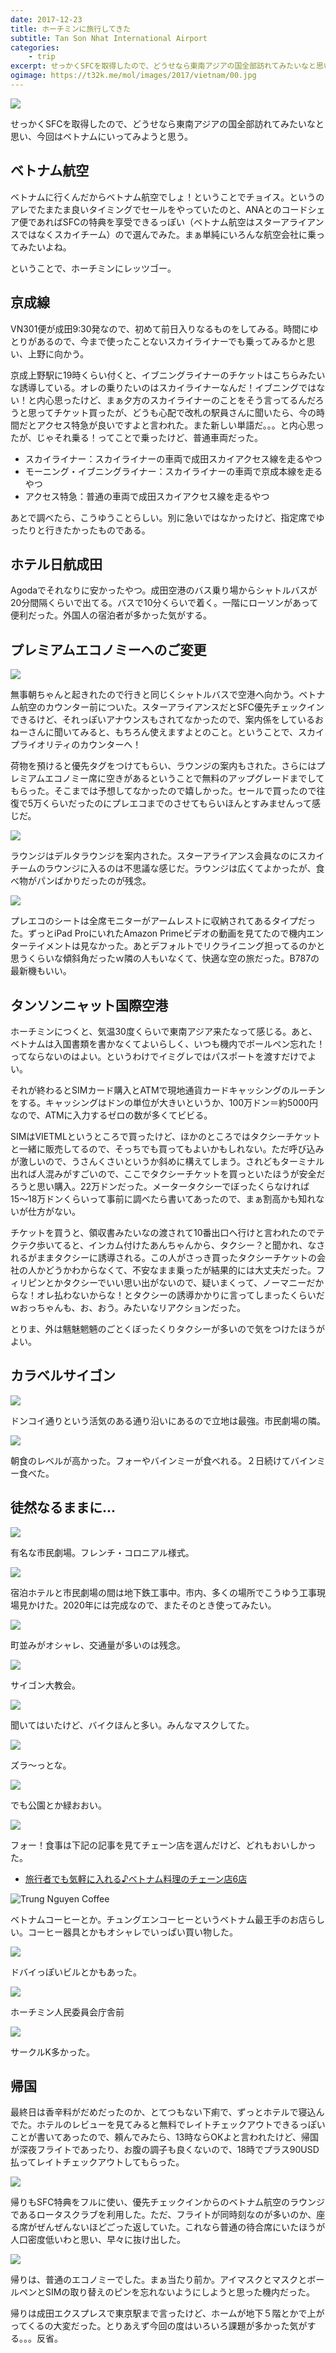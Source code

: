 ```yaml
---
date: 2017-12-23
title: ホーチミンに旅行してきた
subtitle: Tan Son Nhat International Airport
categories: 
    - trip
excerpt: せっかくSFCを取得したので、どうせなら東南アジアの国全部訪れてみたいなと思い、今回はベトナムにいってみようと思う。
ogimage: https://t32k.me/mol/images/2017/vietnam/00.jpg
---
```


![](/mol/images/2017/vietnam/00.jpg)

せっかくSFCを取得したので、どうせなら東南アジアの国全部訪れてみたいなと思い、今回はベトナムにいってみようと思う。

## ベトナム航空

ベトナムに行くんだからベトナム航空でしょ！ということでチョイス。というのアレでたまたま良いタイミングでセールをやっていたのと、ANAとのコードシェア便であればSFCの特典を享受できるっぽい（ベトナム航空はスターアライアンスではなくスカイチーム）ので選んでみた。まぁ単純にいろんな航空会社に乗ってみたいよね。

ということで、ホーチミンにレッツゴー。


## 京成線

VN301便が成田9:30発なので、初めて前日入りなるものをしてみる。時間にゆとりがあるので、今まで使ったことないスカイライナーでも乗ってみるかと思い、上野に向かう。

京成上野駅に19時くらい付くと、イブニングライナーのチケットはこちらみたいな誘導している。オレの乗りたいのはスカイライナーなんだ！イブニングではない！と内心思ったけど、まぁ夕方のスカイライナーのことをそう言ってるんだろうと思ってチケット買ったが、どうも心配で改札の駅員さんに聞いたら、今の時間だとアクセス特急が良いですよと言われた。また新しい単語だ。。。と内心思ったが、じゃそれ乗る！ってことで乗ったけど、普通車両だった。

- スカイライナー：スカイライナーの車両で成田スカイアクセス線を走るやつ
- モーニング・イブニングライナー：スカイライナーの車両で京成本線を走るやつ
- アクセス特急：普通の車両で成田スカイアクセス線を走るやつ

あとで調べたら、こうゆうことらしい。別に急いではなかったけど、指定席でゆったりと行きたかったものである。

## ホテル日航成田

Agodaでそれなりに安かったやつ。成田空港のバス乗り場からシャトルバスが20分間隔くらいで出てる。バスで10分くらいで着く。一階にローソンがあって便利だった。外国人の宿泊者が多かった気がする。

## プレミアムエコノミーへのご変更

![](/mol/images/2017/vietnam/01.jpg)

無事朝ちゃんと起きれたので行きと同じくシャトルバスで空港へ向かう。ベトナム航空のカウンター前についた。スターアライアンスだとSFC優先チェックインできるけど、それっぽいアナウンスもされてなかったので、案内係をしているおねーさんに聞いてみると、もちろん使えますよとのこと。ということで、スカイプライオリティのカウンターへ！

荷物を預けると優先タグをつけてもらい、ラウンジの案内もされた。さらにはプレミアムエコノミー席に空きがあるということで無料のアップグレードまでしてもらった。そこまでは予想してなかったので嬉しかった。セールで買ったので往復で5万くらいだったのにプレエコまでのさせてもらいほんとすみませんって感じだ。

![](/mol/images/2017/vietnam/02.jpg)

ラウンジはデルタラウンジを案内された。スターアライアンス会員なのにスカイチームのラウンジに入るのは不思議な感じだ。ラウンジは広くてよかったが、食べ物がパンばかりだったのが残念。

![](/mol/images/2017/vietnam/03.jpg)

プレエコのシートは全席モニターがアームレストに収納されてあるタイプだった。ずっとiPad ProにいれたAmazon Primeビデオの動画を見てたので機内エンターテイメントは見なかった。あとデフォルトでリクライニング担ってるのかと思うくらいな傾斜角だったｗ隣の人もいなくて、快適な空の旅だった。B787の最新機もいい。

## タンソンニャット国際空港

ホーチミンにつくと、気温30度くらいで東南アジア来たなって感じる。あと、ベトナムは入国書類を書かなくてよいらしく、いつも機内でボールペン忘れた！ってならないのはよい。というわけでイミグレではパスポートを渡すだけでよい。

それが終わるとSIMカード購入とATMで現地通貨カードキャッシングのルーチンをする。キャッシングはドンの単位が大きいというか、100万ドン＝約5000円なので、ATMに入力するゼロの数が多くてビビる。

SIMはVIETMLというところで買ったけど、ほかのところではタクシーチケットと一緒に販売してるので、そっちでも買ってもよいかもしれない。ただ呼び込みが激しいので、うさんくさいというか斜めに構えてしまう。されどもターミナル出れば人混みがすごいので、ここでタクシーチケットを買っといたほうが安全だろうと思い購入。22万ドンだった。メータータクシーでぼったくらなければ15〜18万ドンくらいって事前に調べたら書いてあったので、まぁ割高かも知れないが仕方がない。

チケットを買うと、領収書みたいなの渡されて10番出口へ行けと言われたのでテクテク歩いてると、インカム付けたあんちゃんから、タクシー？と聞かれ、なされるがままタクシーに誘導される。この人がさっき買ったタクシーチケットの会社の人かどうかわからなくて、不安なまま乗ったが結果的には大丈夫だった。フィリピンとかタクシーでいい思い出がないので、疑いまくって、ノーマニーだからな！オレ払わないからな！とタクシーの誘導かかりに言ってしまったくらいだｗおっちゃんも、お、おう。みたいなリアクションだった。

とりま、外は魑魅魍魎のごとくぼったくりタクシーが多いので気をつけたほうがよい。


## カラベルサイゴン

![](/mol/images/2017/vietnam/04.jpg)

ドンコイ通りという活気のある通り沿いにあるので立地は最強。市民劇場の隣。

![](/mol/images/2017/vietnam/05.jpg)

朝食のレベルが高かった。フォーやバインミーが食べれる。２日続けてバインミー食べた。


## 徒然なるままに...

![](/mol/images/2017/vietnam/06.jpg)

有名な市民劇場。フレンチ・コロニアル様式。

![](/mol/images/2017/vietnam/07.jpg)

宿泊ホテルと市民劇場の間は地下鉄工事中。市内、多くの場所でこうゆう工事現場見かけた。2020年には完成なので、またそのとき使ってみたい。

![](/mol/images/2017/vietnam/08.jpg)

町並みがオシャレ、交通量が多いのは残念。

![](/mol/images/2017/vietnam/09.jpg)

サイゴン大教会。


![](/mol/images/2017/vietnam/10.jpg)

聞いてはいたけど、バイクほんと多い。みんなマスクしてた。

![](/mol/images/2017/vietnam/11.jpg)

ズラ～っとな。

![](/mol/images/2017/vietnam/12.jpg)

でも公園とか緑おおい。

![](/mol/images/2017/vietnam/13.jpg)

フォー！食事は下記の記事を見てチェーン店を選んだけど、どれもおいしかった。

- [旅行者でも気軽に入れる♪ベトナム料理のチェーン店6店](http://gucci-vietnam.com/vietnamese-restaurant-chain)

![Trung Nguyen Coffee](/mol/images/2017/vietnam/14.jpg)

ベトナムコーヒーとか。チュングエンコーヒーというベトナム最王手のお店らしい。コーヒー器具とかもオシャレでいっぱい買い物した。

![](/mol/images/2017/vietnam/15.jpg)

ドバイっぽいビルとかもあった。

![](/mol/images/2017/vietnam/16.jpg)

ホーチミン人民委員会庁舎前

![](/mol/images/2017/vietnam/17.jpg)

サークルK多かった。

## 帰国

最終日は香辛料がだめだったのか、とてつもない下痢で、ずっとホテルで寝込んでた。ホテルのレビューを見てみると無料でレイトチェックアウトできるっぽいことが書いてあったので、頼んでみたら、13時ならOKよと言われたけど、帰国が深夜フライトであったり、お腹の調子も良くないので、18時でプラス90USD払ってレイトチェックアウトしてもらった。

![](/mol/images/2017/vietnam/18.jpg)

帰りもSFC特典をフルに使い、優先チェックインからのベトナム航空のラウンジであるロータスクラブを利用した。ただ、フライトが同時刻なのが多いのか、座る席がぜんぜんないほどごった返していた。これなら普通の待合席にいたほうが人口密度低いわと思い、早々に抜け出した。

![](/mol/images/2017/vietnam/19.jpg)

帰りは、普通のエコノミーでした。まぁ当たり前か。アイマスクとマスクとボールペンとSIMの取り替えのピンを忘れないようにしようと思った機内だった。

帰りは成田エクスプレスで東京駅まで言ったけど、ホームが地下５階とかで上がってくるの大変だった。とりあえず今回の度はいろいろ課題が多かった気がする。。。反省。





















